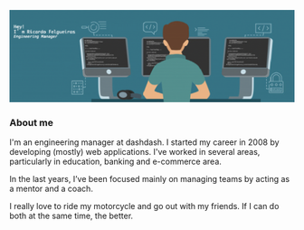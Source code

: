 


![Ricardo Felgueiras header image](https://raw.githubusercontent.com/ricardofelgueiras/ricardofelgueiras/master/images/header_image.png "Header image")

### About me 
I'm an engineering manager at dashdash. I started my career in 2008 by developing (mostly) web applications. I've worked in several areas, particularly in education, banking and e-commerce area.

In the last years, I’ve been focused mainly on managing teams by acting as a mentor and a coach.

I really love to ride my motorcycle and go out with my friends. If I can do both at the same time, the better.

<br/>

<!-- <div align="center"> -->

<!-- [![alt text][1.1]][1]
[![alt text][2.1]][2]
[![alt text][3.1]][3]
[![alt text][4.1]][4]
[![alt text][5.1]][5] -->

<!-- [1.1]: http://i.imgur.com/tXSoThF.png (twitter icon)
[2.1]: http://i.imgur.com/P3YfQoD.png (facebook icon)
[3.1]: http://i.imgur.com/0o48UoR.png (github icon) -->
<!-- [1.1]: https://raw.githubusercontent.com/ricardofelgueiras/ricardofelgueiras/master/images/twitter_icon.png (twitter icon)
[2.1]: https://raw.githubusercontent.com/ricardofelgueiras/ricardofelgueiras/master/images/facebook_icon.jpg (facebook icon)
[3.1]: https://raw.githubusercontent.com/ricardofelgueiras/ricardofelgueiras/master/images/instagram_icon.jpg (instagram icon)
[4.1]: https://raw.githubusercontent.com/ricardofelgueiras/ricardofelgueiras/master/images/linkedIn_icon.png (linkedIn icon)
[5.1]: https://raw.githubusercontent.com/ricardofelgueiras/ricardofelgueiras/master/images/github_icon.png (github icon)


[1]: https://twitter.com/RicFelgueiras
[2]: https://www.facebook.com/ricardo.p.felgueiras/
[3]: https://www.instagram.com/armindofelgueiras/
[4]: https://www.linkedin.com/in/ricardo-felgueiras/
[5]: https://github.com/ricardofelgueiras

</div> -->
